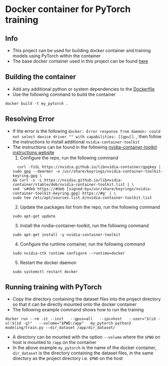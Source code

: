 # Docker container for PyTorch training

## Info
* This project can be used for building docker container and training models using PyTorch within the container
* The base docker container used in this project can be found [here](https://github.com/anibali/docker-pytorch)

## Building the container
* Add any additional python or system dependencies to the [Dockerfile](Dockerfile)
* Use the following command to build the container
```
docker build -t my_pytorch .
```

## Resolving Error
* If the error is the following `docker: Error response from daemon: could not select device driver "" with capabilities: [[gpu]].`,
then follow the instructions to install additional `nvidia-container-toolkit`
* The instructions can be found in the following [nvidia-container-toolkit instructions website](https://docs.nvidia.com/datacenter/cloud-native/container-toolkit/latest/install-guide.html)
  1.  Configure the repo, run the following command
    ```
      curl -fsSL https://nvidia.github.io/libnvidia-container/gpgkey | sudo gpg --dearmor -o /usr/share/keyrings/nvidia-container-toolkit-keyring.gpg \
  && curl -s -L https://nvidia.github.io/libnvidia-container/stable/deb/nvidia-container-toolkit.list | \
    sed 's#deb https://#deb [signed-by=/usr/share/keyrings/nvidia-container-toolkit-keyring.gpg] https://#g' | \
    sudo tee /etc/apt/sources.list.d/nvidia-container-toolkit.list
    ```
  2. Update the packages list from the repo, run the following command
    ```
    sudo apt-get update
    ```
  3. Install the nvidia-container-toolkit, run the following command
    ```
    sudo apt-get install -y nvidia-container-toolkit
    ```
  4. Configure the runtime container, run the following command
    ```
    sudo nvidia-ctk runtime configure --runtime=docker
    ```
  5. Restart the docker daemon
    ```
    sudo systemctl restart docker
    ```

## Running training with PyTorch
* Copy the directory containing the dataset files into the project directory so that it can be directly mounted onto the docker container
* The following example command shows how to run the training
```
docker run --rm -it --init   --gpus=all   --ipc=host   --user="$(id -u):$(id -g)"   --volume="$PWD:/app"   my_pytorch python3 modeling/train.py --dir_dataset /app/dir_dataset/
```
* A directory can be mounted with the option `--volume` where the `$PWD` on host is mounted to `/app` on the container
* In the above example `my_pytorch` is the name of the docker container, `dir_dataset` is the directory containing the dataset files, in the same directory as the project directory i.e. `$PWD` on the host
